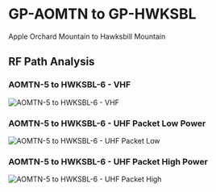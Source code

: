 # GP-AOMTN to GP-HWKSBL

Apple Orchard Mountain to Hawksbill Mountain

## RF Path Analysis

### AOMTN-5 to HWKSBL-6 - VHF

![AOMTN-5 to HWKSBL-6 - VHF](../_static/rf-path-analysis/13-aomtn-5-to-hwksbl-6-vhf.png)

### AOMTN-5 to HWKSBL-6 - UHF Packet Low Power

![AOMTN-5 to HWKSBL-6 - UHF Packet Low](../_static/rf-path-analysis/14-aomtn-5-to-hwksbl-6-uhf-pkt-low.png)

### AOMTN-5 to HWKSBL-6 - UHF Packet High Power

![AOMTN-5 to HWKSBL-6 - UHF Packet High](../_static/rf-path-analysis/15-aomtn-5-to-hwksbl-6-uhf-pkt-high.png)
